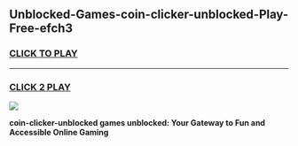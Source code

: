 
## Unblocked-Games-coin-clicker-unblocked-Play-Free-efch3
<h3>
<a href="https://premium76.site?title=coin-clicker-unblocked&ref=20M">CLICK TO PLAY</a></h3>
<hr>

<h3>
<a href="https://premium76.site?title=coin-clicker-unblocked&ref=20M">CLICK 2 PLAY</a>
  
</h3>

<a href="https://premium76.site?title=coin-clicker-unblocked&ref=19M"><img src="https://clearcache.store/games.png"></a>


**coin-clicker-unblocked games unblocked: Your Gateway to Fun and Accessible Online Gaming**
